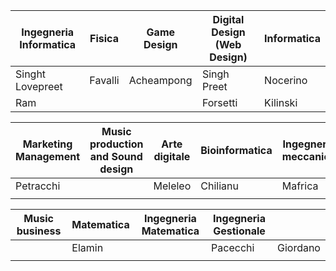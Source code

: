 | Ingegneria Informatica  | Fisica  | Game Design | Digital Design (Web Design) | Informatica  |
|---|---|---|---|---|
|  Singht Lovepreet |  Favalli | Acheampong  | Singh Preet  | Nocerino |
| Ram |   |   | Forsetti | Kilinski |

| Marketing Management  | Music production and Sound design  | Arte digitale  | Bioinformatica  | Ingegneria meccanica |
|---|---|---|---|---|
|  Petracchi |   | Meleleo | Chilianu | Mafrica  |
|   |   |   |   |   |

| Music business | Matematica | Ingegneria Matematica | Ingegneria Gestionale |  |
|---|---|---|---|---|
|   | Elamin  |   |  Pacecchi | Giordano  |
|   |   |   |   |   |
